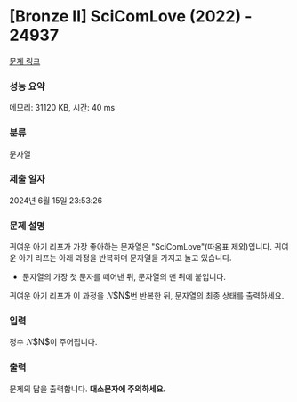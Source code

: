 # [Bronze II] SciComLove (2022) - 24937 

[문제 링크](https://www.acmicpc.net/problem/24937) 

### 성능 요약

메모리: 31120 KB, 시간: 40 ms

### 분류

문자열

### 제출 일자

2024년 6월 15일 23:53:26

### 문제 설명

<p>귀여운 아기 리프가 가장 좋아하는 문자열은 "SciComLove"(따옴표 제외)입니다. 귀여운 아기 리프는 아래 과정을 반복하며 문자열을 가지고 놀고 있습니다.</p>

<ul>
	<li>문자열의 가장 첫 문자를 떼어낸 뒤, 문자열의 맨 뒤에 붙입니다.</li>
</ul>

<p>귀여운 아기 리프가 이 과정을 <mjx-container class="MathJax" jax="CHTML" style="font-size: 109%; position: relative;"><mjx-math class="MJX-TEX" aria-hidden="true"><mjx-mi class="mjx-i"><mjx-c class="mjx-c1D441 TEX-I"></mjx-c></mjx-mi></mjx-math><mjx-assistive-mml unselectable="on" display="inline"><math xmlns="http://www.w3.org/1998/Math/MathML"><mi>N</mi></math></mjx-assistive-mml><span aria-hidden="true" class="no-mathjax mjx-copytext">$N$</span></mjx-container>번 반복한 뒤, 문자열의 최종 상태를 출력하세요.</p>

### 입력 

 <p>정수 <mjx-container class="MathJax" jax="CHTML" style="font-size: 109%; position: relative;"><mjx-math class="MJX-TEX" aria-hidden="true"><mjx-mi class="mjx-i"><mjx-c class="mjx-c1D441 TEX-I"></mjx-c></mjx-mi></mjx-math><mjx-assistive-mml unselectable="on" display="inline"><math xmlns="http://www.w3.org/1998/Math/MathML"><mi>N</mi></math></mjx-assistive-mml><span aria-hidden="true" class="no-mathjax mjx-copytext">$N$</span></mjx-container>이 주어집니다.</p>

### 출력 

 <p>문제의 답을 출력합니다. <strong>대소문자에 주의하세요.</strong></p>

